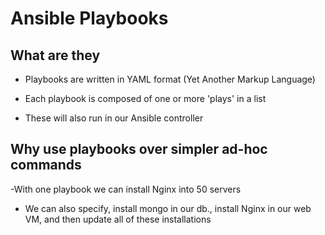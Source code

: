 # Ansible Playbooks

## What are they


- Playbooks are written in YAML format (Yet Another Markup Language)

- Each playbook is composed of one or more 'plays' in a list

- These will also run in our Ansible controller


## Why use playbooks over simpler ad-hoc commands

-With one playbook we can install Nginx into 50 servers

- We can also specify, install mongo in our db., install Nginx in our web VM,
and then update all of these installations
